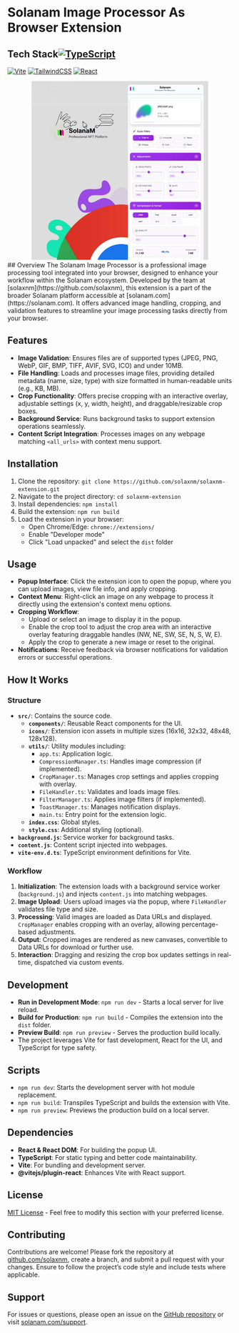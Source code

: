 # Solanam Image Processor As Browser Extension

## Tech Stack[![TypeScript](https://img.shields.io/badge/typescript-%23007ACC.svg?style=for-the-badge&logo=typescript&logoColor=white)](https://www.typescriptlang.org/)
[![Vite](https://img.shields.io/badge/vite-%23646CFF.svg?style=for-the-badge&logo=vite&logoColor=white)](https://vitejs.dev/)
[![TailwindCSS](https://img.shields.io/badge/tailwindcss-%2338B2AC.svg?style=for-the-badge&logo=tailwind-css&logoColor=white)](https://tailwindcss.com/)
[![React](https://img.shields.io/badge/react-%2320232a.svg?style=for-the-badge&logo=react&logoColor=%2361DAFB)](https://reactjs.org/)


<div align="center">
  <img src="/public/cover.webp" alt="SolanaM Logo" height="400"/>
</div>
## Overview
The Solanam Image Processor is a professional image processing tool integrated into your browser, designed to enhance your workflow within the Solanam ecosystem. Developed by the team at [solaxnm](https://github.com/solaxnm), this extension is a part of the broader Solanam platform accessible at [solanam.com](https://solanam.com). It offers advanced image handling, cropping, and validation features to streamline your image processing tasks directly from your browser.


## Features
- **Image Validation**: Ensures files are of supported types (JPEG, PNG, WebP, GIF, BMP, TIFF, AVIF, SVG, ICO) and under 10MB.
- **File Handling**: Loads and processes image files, providing detailed metadata (name, size, type) with size formatted in human-readable units (e.g., KB, MB).
- **Crop Functionality**: Offers precise cropping with an interactive overlay, adjustable settings (x, y, width, height), and draggable/resizable crop boxes.
- **Background Service**: Runs background tasks to support extension operations seamlessly.
- **Content Script Integration**: Processes images on any webpage matching `<all_urls>` with context menu support.

## Installation
1. Clone the repository: `git clone https://github.com/solaxnm/solaxnm-extension.git`
2. Navigate to the project directory: `cd solaxnm-extension`
3. Install dependencies: `npm install`
4. Build the extension: `npm run build`
5. Load the extension in your browser:
   - Open Chrome/Edge: `chrome://extensions/`
   - Enable "Developer mode"
   - Click "Load unpacked" and select the `dist` folder

## Usage
- **Popup Interface**: Click the extension icon to open the popup, where you can upload images, view file info, and apply cropping.
- **Context Menu**: Right-click an image on any webpage to process it directly using the extension's context menu options.
- **Cropping Workflow**:
  - Upload or select an image to display it in the popup.
  - Enable the crop tool to adjust the crop area with an interactive overlay featuring draggable handles (NW, NE, SW, SE, N, S, W, E).
  - Apply the crop to generate a new image or reset to the original.
- **Notifications**: Receive feedback via browser notifications for validation errors or successful operations.

## How It Works
### Structure
- **`src/`**: Contains the source code.
  - **`components/`**: Reusable React components for the UI.
  - **`icons/`**: Extension icon assets in multiple sizes (16x16, 32x32, 48x48, 128x128).
  - **`utils/`**: Utility modules including:
    - `app.ts`: Application logic.
    - `CompressionManager.ts`: Handles image compression (if implemented).
    - `CropManager.ts`: Manages crop settings and applies cropping with overlay.
    - `FileHandler.ts`: Validates and loads image files.
    - `FilterManager.ts`: Applies image filters (if implemented).
    - `ToastManager.ts`: Manages notification displays.
    - `main.ts`: Entry point for the extension logic.
  - **`index.css`**: Global styles.
  - **`style.css`**: Additional styling (optional).
- **`background.js`**: Service worker for background tasks.
- **`content.js`**: Content script injected into webpages.
- **`vite-env.d.ts`**: TypeScript environment definitions for Vite.

### Workflow
1. **Initialization**: The extension loads with a background service worker (`background.js`) and injects `content.js` into matching webpages.
2. **Image Upload**: Users upload images via the popup, where `FileHandler` validates file type and size.
3. **Processing**: Valid images are loaded as Data URLs and displayed. `CropManager` enables cropping with an overlay, allowing percentage-based adjustments.
4. **Output**: Cropped images are rendered as new canvases, convertible to Data URLs for download or further use.
5. **Interaction**: Dragging and resizing the crop box updates settings in real-time, dispatched via custom events.

## Development
- **Run in Development Mode**: `npm run dev` - Starts a local server for live reload.
- **Build for Production**: `npm run build` - Compiles the extension into the `dist` folder.
- **Preview Build**: `npm run preview` - Serves the production build locally.
- The project leverages Vite for fast development, React for the UI, and TypeScript for type safety.

## Scripts
- `npm run dev`: Starts the development server with hot module replacement.
- `npm run build`: Transpiles TypeScript and builds the extension with Vite.
- `npm run preview`: Previews the production build on a local server.

## Dependencies
- **React & React DOM**: For building the popup UI.
- **TypeScript**: For static typing and better code maintainability.
- **Vite**: For bundling and development server.
- **@vitejs/plugin-react**: Enhances Vite with React support.

## License
[MIT License](https://opensource.org/licenses/MIT) - Feel free to modify this section with your preferred license.

## Contributing
Contributions are welcome! Please fork the repository at [github.com/solaxnm](https://github.com/solaxnm), create a branch, and submit a pull request with your changes. Ensure to follow the project’s code style and include tests where applicable.

## Support
For issues or questions, please open an issue on the [GitHub repository](https://github.com/solaxnm/solaxnm-extension/issues) or visit [solanam.com/support](https://solanam.com/support).